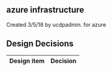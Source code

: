 ## azure infrastructure

Created 3/5/18 by ucdpadmin. for azure


## Design Decisions
| Design item                | Decision|
| :----------------------------------- | :--------------------------------------------------------------------------------|
